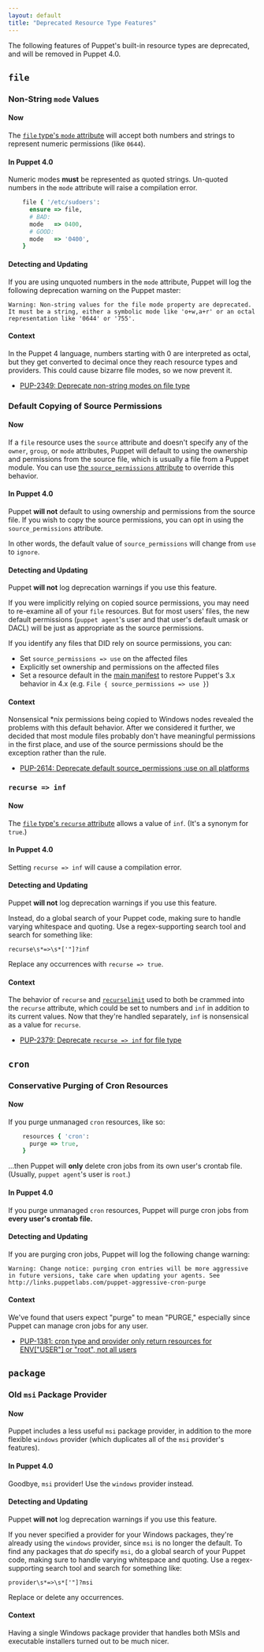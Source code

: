 ```yaml
---
layout: default
title: "Deprecated Resource Type Features"
---
```


[main manifest]: ./dirs_manifest.html

The following features of Puppet's built-in resource types are deprecated, and will be removed in Puppet 4.0.

## `file`

### Non-String `mode` Values

#### Now

The [`file` type's `mode` attribute](./type.html#file-attribute-mode) will accept both numbers and strings to represent numeric permissions (like `0644`).

#### In Puppet 4.0

Numeric modes **must** be represented as quoted strings. Un-quoted numbers in the `mode` attribute will raise a compilation error.

~~~ ruby
    file { '/etc/sudoers':
      ensure => file,
      # BAD:
      mode   => 0400,
      # GOOD:
      mode   => '0400',
    }
~~~

#### Detecting and Updating

If you are using unquoted numbers in the `mode` attribute, Puppet will log the following deprecation warning on the Puppet master:

    Warning: Non-string values for the file mode property are deprecated. It must be a string, either a symbolic mode like 'o+w,a+r' or an octal representation like '0644' or '755'.

#### Context

In the Puppet 4 language, numbers starting with 0 are interpreted as octal, but they get converted to decimal once they reach resource types and providers. This could cause bizarre file modes, so we now prevent it.

* [PUP-2349: Deprecate non-string modes on file type](https://tickets.puppetlabs.com/browse/PUP-2349)

### Default Copying of Source Permissions

#### Now

If a `file` resource uses the `source` attribute and doesn't specify any of the `owner`, `group`, or `mode` attributes, Puppet will default to using the ownership and permissions from the source file, which is usually a file from a Puppet module. You can use [the `source_permissions` attribute](./type.html#file-attribute-source_permissions) to override this behavior.

#### In Puppet 4.0

Puppet **will not** default to using ownership and permissions from the source file. If you wish to copy the source permissions, you can opt in using the `source_permissions` attribute.

In other words, the default value of `source_permissions` will change from `use` to `ignore`.

#### Detecting and Updating

Puppet **will not** log deprecation warnings if you use this feature.

If you were implicitly relying on copied source permissions, you may need to re-examine all of your `file` resources. But for most users' files, the new default permissions (`puppet agent`'s user and that user's default umask or DACL) will be just as appropriate as the source permissions.

If you identify any files that DID rely on source permissions, you can:

* Set `source_permissions => use` on the affected files
* Explicitly set ownership and permissions on the affected files
* Set a resource default in the [main manifest][] to restore Puppet's 3.x behavior in 4.x (e.g. `File { source_permissions => use }`)

#### Context

Nonsensical \*nix permissions being copied to Windows nodes revealed the problems with this default behavior. After we considered it further, we decided that most module files probably don't have meaningful permissions in the first place, and use of the source permissions should be the exception rather than the rule.

* [PUP-2614: Deprecate default source_permissions :use on all platforms](https://tickets.puppetlabs.com/browse/PUP-2614)

### `recurse => inf`

#### Now

The [`file` type's `recurse` attribute](./type.html#file-attribute-recurse) allows a value of `inf`. (It's a synonym for `true`.)

#### In Puppet 4.0

Setting `recurse => inf` will cause a compilation error.

#### Detecting and Updating

Puppet **will not** log deprecation warnings if you use this feature.

Instead, do a global search of your Puppet code, making sure to handle varying whitespace and quoting. Use a regex-supporting search tool and search for something like:

    recurse\s*=>\s*['"]?inf

Replace any occurrences with `recurse => true`.

#### Context

The behavior of `recurse` and [`recurselimit`](./type.html#file-attribute-recurselimit) used to both be crammed into the `recurse` attribute, which could be set to numbers and `inf` in addition to its current values. Now that they're handled separately, `inf` is nonsensical as a value for `recurse`.

* [PUP-2379: Deprecate `recurse => inf` for file type](https://tickets.puppetlabs.com/browse/PUP-2379)


## `cron`

### Conservative Purging of Cron Resources

#### Now

If you purge unmanaged `cron` resources, like so:

~~~ ruby
    resources { 'cron':
      purge => true,
    }
~~~

...then Puppet will **only** delete cron jobs from its own user's crontab file. (Usually, `puppet agent`'s user is `root`.)

#### In Puppet 4.0

If you purge unmanaged `cron` resources, Puppet will purge cron jobs from **every user's crontab file.**

#### Detecting and Updating

If you are purging cron jobs, Puppet will log the following change warning:

    Warning: Change notice: purging cron entries will be more aggressive in future versions, take care when updating your agents. See http://links.puppetlabs.com/puppet-aggressive-cron-purge

#### Context

We've found that users expect "purge" to mean "PURGE," especially since Puppet can manage cron jobs for any user.

* [PUP-1381: cron type and provider only return resources for ENV["USER"] or "root", not all users](https://tickets.puppetlabs.com/browse/PUP-1381)

## `package`

### Old `msi` Package Provider

#### Now

Puppet includes a less useful `msi` package provider, in addition to the more flexible `windows` provider (which duplicates all of the `msi` provider's features).

#### In Puppet 4.0

Goodbye, `msi` provider! Use the `windows` provider instead.

#### Detecting and Updating

Puppet **will not** log deprecation warnings if you use this feature.

If you never specified a provider for your Windows packages, they're already using the `windows` provider, since `msi` is no longer the default. To find any packages that _do_ specify `msi`, do a global search of your Puppet code, making sure to handle varying whitespace and quoting. Use a regex-supporting search tool and search for something like:

    provider\s*=>\s*['"]?msi

Replace or delete any occurrences.

#### Context

Having a single Windows package provider that handles both MSIs and executable installers turned out to be much nicer.
